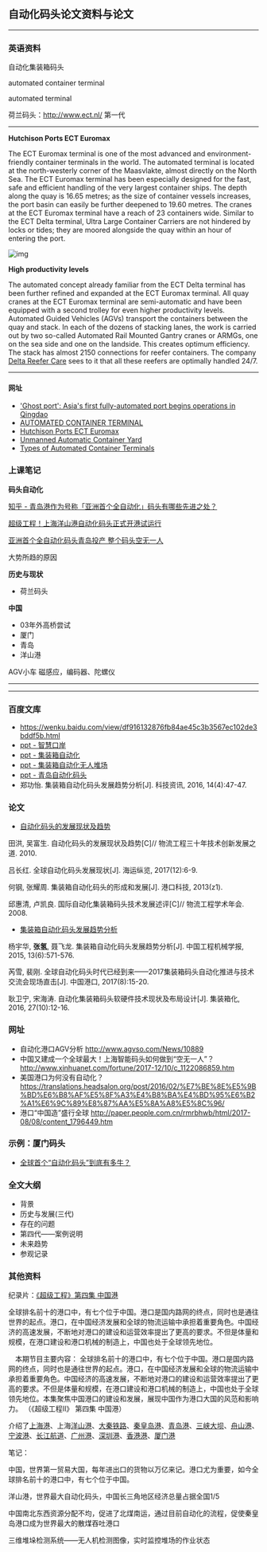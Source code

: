 ## **自动化码头论文资料与论文**

------

### 英语资料

自动化集装箱码头

automated container terminal

automated terminal

荷兰码头：http://www.ect.nl/ 第一代

------

**Hutchison Ports ECT Euromax**

The ECT Euromax terminal is one of the most advanced and environment-friendly container terminals in the world. The automated terminal is located at the north-westerly corner of the Maasvlakte, almost directly on the North Sea.  The ECT Euromax terminal has been especially designed for the fast, safe and efficient handling of the very largest container ships. The depth along the quay is 16.65 metres; as the size of container vessels increases, the port basin can easily be further deepened to 19.60 metres. The cranes at the ECT Euromax terminal have a reach of 23 containers wide. Similar to the ECT Delta terminal, Ultra Large Container Carriers are not hindered by locks or tides; they are moored alongside the quay within an hour of entering the port.

![img](http://www.ect.nl/sites/www.ect.nl/files/resize/afbeeldingen/uasc_barzan_avondlicht_27-6-2015_-_2-460x322.jpg)

**High productivity levels**

The automated concept already familiar from the ECT Delta terminal has been further refined and expanded at the ECT Euromax terminal. All quay cranes at the ECT Euromax terminal are semi-automatic and have been equipped with a second trolley for even higher productivity levels. Automated Guided Vehicles (AGVs) transport the containers between the quay and stack. In each of the dozens of stacking lanes, the work is carried out by two so-called Automated Rail Mounted Gantry cranes or ARMGs, one on the sea side and one on the landside. This creates optimum efficiency. The stack has almost 2150 connections for reefer containers. The company [Delta Reefer Care](http://www.ect.nl/en/node/541) sees to it that all these reefers are optimally handled 24/7.

------

#### 网址

- ['Ghost port': Asia's first fully-automated port begins operations in Qingdao](https://news.cgtn.com/news/3d637a4e31677a4d/share_p.html)
- [AUTOMATED CONTAINER TERMINAL](https://www.morethanshipping.com/automated-container-terminal/)
- [Hutchison Ports ECT Euromax](http://www.ect.nl/en/content/hutchison-ports-ect-euromax)
- [Unmanned Automatic Container Yard](http://www.portshanghai.com.cn/en/channel5/channel54.html)
- [Types of Automated Container Terminals](http://blog.cyberlogitec.com/types-of-automated-container-terminals/)



### 上课笔记

**码头自动化**

[知乎 - 青岛港作为号称「亚洲首个全自动化」码头有哪些先进之处？](https://www.zhihu.com/question/59753843)

[超级工程！上海洋山港自动化码头正式开港试运行](http://auto.sina.com.cn/j_kandian.d.html?docid=fypnqvn2820559&subch=bauto)

[亚洲首个全自动化码头青岛投产 整个码头空无一人](http://finance.ifeng.com/a/20170512/15369831_0.shtml)

大势所趋的原因

**历史与现状**

- 荷兰码头

**中国**

- 03年外高桥尝试
- 厦门
- 青岛
- 洋山港

AGV小车 磁感应，编码器、陀螺仪

------

------



### 百度文库

- https://wenku.baidu.com/view/df916132876fb84ae45c3b3567ec102de3bddf5b.html
- [ppt - 智慧口岸](https://wenku.baidu.com/view/d0dfff5f7ed5360cba1aa8114431b90d6c8589fc.html?from=search)
- [ppt - 集装箱自动化](https://wenku.baidu.com/view/03afc4d2a6c30c2258019e80.html?from=search)
- [ppt - 集装箱自动化无人堆场](https://wenku.baidu.com/view/03afc4d2a6c30c2258019e80.html?from=search)
- [ppt - 青岛自动化码头](https://wenku.baidu.com/view/e2a5a3990b1c59eef9c7b486.html?from=search)
- 郑功怡. 集装箱自动化码头发展趋势分析[J]. 科技资讯, 2016, 14(4):47-47.



### 论文

- [自动化码头的发展现状及趋势](http://www.docin.com/p-1778745613.html)

田洪, 吴富生. 自动化码头的发展现状及趋势[C]// 物流工程三十年技术创新发展之道. 2010.

吕长红. 全球自动化码头发展现状[J]. 海运纵览, 2017(12):6-9. 

何钢, 张耀周. 集装箱自动化码头的形成和发展[J]. 港口科技, 2013(z1). 

邱惠清, 卢凯良. 国际自动化集装箱码头技术发展述评[C]// 物流工程学术年会. 2008. 

- [集装箱自动化码头发展趋势分析](https://wenku.baidu.com/view/2ead95c46c175f0e7cd137f0.html)

杨宇华, **张氢**, 聂飞龙. 集装箱自动化码头发展趋势分析[J]. 中国工程机械学报, 2015, 13(6):571-576. 

芮雪, 裴刚. 全球自动化码头时代已经到来——2017集装箱码头自动化推进与技术交流会现场直击[J]. 中国港口, 2017(8):15-20. 

耿卫宁, 宋海涛. 自动化集装箱码头软硬件技术现状及布局设计[J]. 集装箱化, 2016, 27(10):12-16. 



### 网址

- 自动化港口AGV分析 http://www.agvso.com/News/10889
- 中国又建成一个全球最大！上海智能码头如何做到“空无一人”？ http://www.xinhuanet.com/fortune/2017-12/10/c_1122086859.htm
- 美国港口为何没有自动化？ https://translations.headsalon.org/post/2016/02/%E7%BE%8E%E5%9B%BD%E6%B8%AF%E5%8F%A3%E4%B8%BA%E4%BD%95%E6%B2%A1%E6%9C%89%E8%87%AA%E5%8A%A8%E5%8C%96/
- 港口“中国造”盛行全球 http://paper.people.com.cn/rmrbhwb/html/2017-08/08/content_1796449.htm

###  





### 示例：厦门码头

- [全球首个“自动化码头”到底有多牛？](http://www.sohu.com/a/167826978_99926688)



### 全文大纲

- 背景
- 历史与发展(三代)
- 存在的问题
- 第四代——案例说明
- 未来趋势
- 参观记录





### 其他资料

纪录片：[《超级工程》第四集 中国港](http://tv.cctv.com/2016/10/04/VIDE4WFjhtGyhyDAEo86lsRv161004.shtml)

​        全球排名前十的港口中，有七个位于中国。港口是国内路网的终点，同时也是通往世界的起点。港口，在中国经济发展和全球的物流运输中承担着重要角色。中国经济的高速发展，不断地对港口的建设和运营效率提出了更高的要求。不但是体量和规模，在港口建设和港口机械的制造上，中国也处于全球领先地位。

　本期节目主要内容： 全球排名前十的港口中，有七个位于中国。港口是国内路网的终点，同时也是通往世界的起点。港口，在中国经济发展和全球的物流运输中承担着重要角色。中国经济的高速发展，不断地对港口的建设和运营效率提出了更高的要求。不但是体量和规模，在港口建设和港口机械的制造上，中国也处于全球领先地位。本集聚焦中国港口的建设和发展，展现中国作为港口大国的风范和影响力。 （《超级工程Ⅱ》 第四集 中国港）

介绍了[上海港](https://zh.wikipedia.org/wiki/%E4%B8%8A%E6%B5%B7%E6%B8%AF)、上海[洋山港](https://zh.wikipedia.org/wiki/%E6%B4%8B%E5%B1%B1%E6%B8%AF)、[大秦铁路](https://zh.wikipedia.org/wiki/%E5%A4%A7%E7%A7%A6%E9%93%81%E8%B7%AF)、[秦皇岛港](https://zh.wikipedia.org/wiki/%E7%A7%A6%E7%9A%87%E5%B2%9B%E6%B8%AF)、[青岛港](https://zh.wikipedia.org/wiki/%E9%9D%92%E5%B2%9B%E6%B8%AF)、[三峡大坝](https://zh.wikipedia.org/wiki/%E4%B8%89%E5%B3%A1%E5%A4%A7%E5%9D%9D)、[舟山港](https://zh.wikipedia.org/w/index.php?title=%E8%88%9F%E5%B1%B1%E6%B8%AF&action=edit&redlink=1)、[宁波港](https://zh.wikipedia.org/wiki/%E5%AF%A7%E6%B3%A2%E6%B8%AF)、[长江航道](https://zh.wikipedia.org/w/index.php?title=%E9%95%BF%E6%B1%9F%E8%88%AA%E9%81%93&action=edit&redlink=1)、[广州港](https://zh.wikipedia.org/wiki/%E5%B9%BF%E5%B7%9E%E6%B8%AF)、[深圳港](https://zh.wikipedia.org/wiki/%E6%B7%B1%E5%9C%B3%E6%B8%AF)、[香港港](https://zh.wikipedia.org/wiki/%E9%A6%99%E6%B8%AF%E6%B8%AF)、[厦门港](https://zh.wikipedia.org/wiki/%E5%8E%A6%E9%97%A8%E6%B8%AF) 



笔记：

中国，世界第一贸易大国，每年进出口的货物以万亿来记。港口尤为重要，如今全球排名前十的港口中，有七个位于中国。

洋山港，世界最大自动化码头，中国长三角地区经济总量占据全国1/5

中国南北东西资源分配不均，促进了北煤南运，通过目前自动化的流程，促使秦皇岛港口成为世界最大的散煤吞吐港口

三维堆垛检测系统——无人机检测图像，实时监控堆场的作业状态

